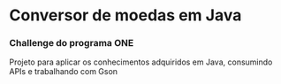 # Conversor de moedas em Java

### Challenge do programa ONE
Projeto para aplicar os conhecimentos adquiridos em Java, consumindo APIs e trabalhando com Gson
